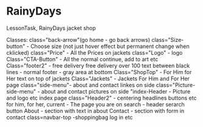 # RainyDays
LessonTask, RainyDays jacket shop



Classes:
class="back-arrow"(go home - go back arrows)
class="Size-button" - Choose size (not just hover effect but permanent change when cklicked)
class="Price" - All the Prices on jackets
class="Logo" - logo
Class="CTA-Button" - All the normal continue, add to art etc 
Class="footer2" - free delivery free delivery over 100 text between black lines
                - normal footer - gray area at bottom
Class="ShopTop" - For Him for Her text on top of jackets
Class="Jackets" - Jackets For Him and For Her page
class="side-menu"- about and contact linkes on side
class="Picture-side-menu" - about and contact pictures on side
"index-Header - Picture and logo etc index page
class="Header2" - centering headlines buttons etc for him, for her, 
current - The page you are on
search - header serarch button
About - section with text in about 
Contact - section with form in contact
class=navbar-top -shoppingbag log in etc